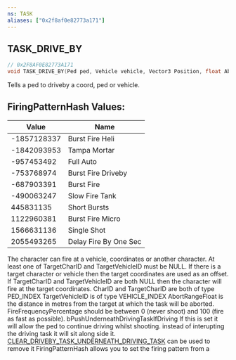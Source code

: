 ```yaml
---
ns: TASK
aliases: ["0x2f8af0e82773a171"]
---
```

## TASK_DRIVE_BY

```c
// 0x2F8AF0E82773A171
void TASK_DRIVE_BY(Ped ped, Vehicle vehicle, Vector3 Position, float AbortRange, int FrequencyPercentage, bool PushUnderneathDrivingTaskIfDriving, int FiringPatternHash);
```

Tells a ped to driveby a coord, ped or vehicle.

## FiringPatternHash Values:
| Value | Name |
| --- | --- |
| -1857128337 | Burst Fire Heli |
| -1842093953 | Tampa Mortar |
| -957453492 | Full Auto |
| -753768974 | Burst Fire Driveby |
| -687903391 | Burst Fire |
| -490063247 | Slow Fire Tank |
| 445831135 | Short Bursts |
| 1122960381 | Burst Fire Micro |
| 1566631136 | Single Shot |
| 2055493265 | Delay Fire By One Sec |


The character can fire at a vehicle, coordinates or another character. At least one of TargetCharID and TargetVehicleID must be NULL. If there is a target character or vehicle then the target coordinates are used as an offset. If TargetCharID and TargetVehicleID are both NULL then the character will fire at the target coordinates. CharID and TargetCharID are both of type PED_INDEX TargetVehicleID is of type VEHICLE_INDEX AbortRangeFloat is the distance in metres from the target at which the task will be aborted. FireFrequencyPercentage should be between 0 (never shoot) and 100 (fire as fast as possible). bPushUnderneathDrivingTaskIfDriving If this is set it will allow the ped to continue driving whilst shooting. instead of interupting the driving task it will sit along side it. [CLEAR_DRIVEBY_TASK_UNDERNEATH_DRIVING_TASK](#_0xC35B5CDB2824CF69) can be used to remove it FiringPatternHash allows you to set the firing pattern from a

